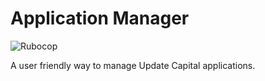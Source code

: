 # Application Manager

![Rubocop](https://github.com/mrleeio/application_manager/actions/workflows/rubocop.yaml/badge.svg?event=push)

A user friendly way to manage Update Capital applications.